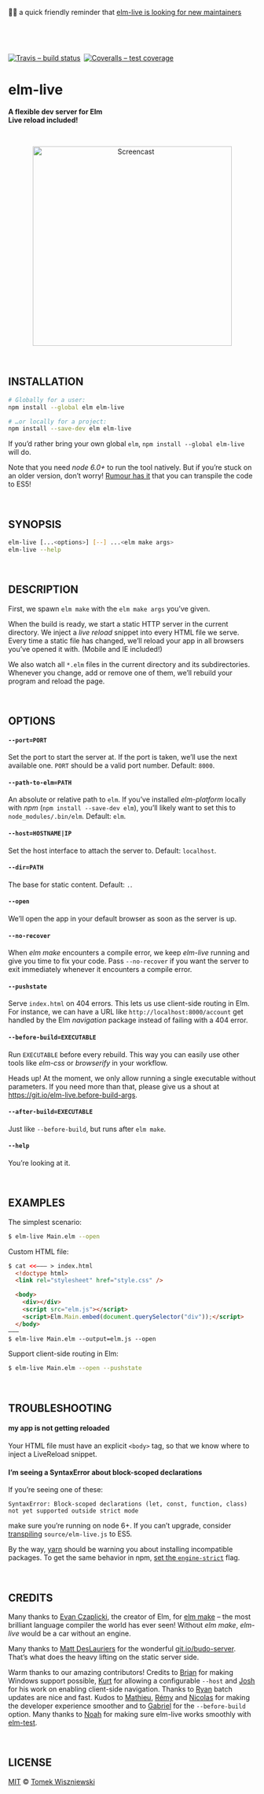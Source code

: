 💁‍♂️ a quick friendly reminder that [elm-live is looking for new maintainers](https://github.com/architectcodes/elm-live/issues/123)

&nbsp;

&nbsp;

[![Travis – build status
](https://img.shields.io/travis/tomekwi/elm-live/master.svg?style=flat-square)](https://travis-ci.org/tomekwi/elm-live) [![Coveralls – test coverage
](https://img.shields.io/coveralls/tomekwi/elm-live.svg?style=flat-square)](https://coveralls.io/r/tomekwi/elm-live)

# elm-live

**A flexible dev server for Elm  
Live reload included!**

<a id="/screenshot"></a>&nbsp;

<p align="center"><img
  alt="Screencast"
  src="https://cdn.rawgit.com/tomekwi/elm-live/b990094/screencast.gif"
  title="Sweet, isn’t it?"
  width="405"
/></p>

<a id="/installation"></a>&nbsp;

## INSTALLATION

```sh
# Globally for a user:
npm install --global elm elm-live

# …or locally for a project:
npm install --save-dev elm elm-live
```

If you’d rather bring your own global `elm`, `npm install --global elm-live` will do.

Note that you need _node 6.0+_ to run the tool natively. But if you’re stuck on an older version, don’t worry! [Rumour has it](https://github.com/tomekwi/elm-live/issues/2#issuecomment-156698732) that you can transpile the code to ES5!

<a id="/synopsis"></a>&nbsp;

## SYNOPSIS

```sh
elm-live [...<options>] [--] ...<elm make args>
elm-live --help
```

<a id="/description"></a>&nbsp;

## DESCRIPTION

First, we spawn `elm make` with the `elm make args` you’ve given.

When the build is ready, we start a static HTTP server in the current directory. We inject a _live reload_ snippet into every HTML file we serve. Every time a static file has changed, we’ll reload your app in all browsers you’ve opened it with. (Mobile and IE included!)

We also watch all `*.elm` files in the current directory and its subdirectories. Whenever you change, add or remove one of them, we’ll rebuild your program and reload the page.

<a id="/options"></a>&nbsp;

## OPTIONS

#### `--port=PORT`

Set the port to start the server at. If the port is taken, we’ll use the next available one. `PORT` should be a valid port number. Default: `8000`.

#### `--path-to-elm=PATH`

An absolute or relative path to `elm`. If you’ve installed _elm-platform_ locally with _npm_ (`npm install --save-dev elm`), you’ll likely want to set this to `node_modules/.bin/elm`. Default: `elm`.

#### `--host=HOSTNAME|IP`

Set the host interface to attach the server to. Default: `localhost`.

#### `--dir=PATH`

The base for static content. Default: `.`.

#### `--open`

We’ll open the app in your default browser as soon as the server is up.

#### `--no-recover`

When _elm make_ encounters a compile error, we keep _elm-live_ running and give you time to fix your code. Pass `--no-recover` if you want the server to exit immediately whenever it encounters a compile error.

#### `--pushstate`

Serve `index.html` on 404 errors. This lets us use client-side routing in Elm. For instance, we can have a URL like `http://localhost:8000/account` get handled by the Elm _navigation_ package instead of failing with a 404 error.

#### `--before-build=EXECUTABLE`

Run `EXECUTABLE` before every rebuild. This way you can easily use other tools like _elm-css_ or _browserify_ in your workflow.

Heads up! At the moment, we only allow running a single executable without parameters. If you need more than that, please give us a shout at https://git.io/elm-live.before-build-args.

#### `--after-build=EXECUTABLE`

Just like `--before-build`, but runs after `elm make`.

#### `--help`

You’re looking at it.

<a id="/examples"></a>&nbsp;

## EXAMPLES

The simplest scenario:

```sh
$ elm-live Main.elm --open
```

Custom HTML file:

```html
$ cat <<——— > index.html
  <!doctype html>
  <link rel="stylesheet" href="style.css" />

  <body>
    <div></div>
    <script src="elm.js"></script>
    <script>Elm.Main.embed(document.querySelector("div"));</script>
  </body>
———
$ elm-live Main.elm --output=elm.js --open
```

Support client-side routing in Elm:

```sh
$ elm-live Main.elm --open --pushstate
```

<a id="/troubleshooting"></a>&nbsp;

## TROUBLESHOOTING

#### my app is not getting reloaded

Your HTML file must have an explicit `<body>` tag, so that we know where to inject a LiveReload snippet.

#### I’m seeing a SyntaxError about block-scoped declarations

If you’re seeing one of these:

```
SyntaxError: Block-scoped declarations (let, const, function, class) not yet supported outside strict mode
```

make sure you’re running on node 6+. If you can’t upgrade, consider [transpiling](https://github.com/tomekwi/elm-live/issues/2#issuecomment-156698732) `source/elm-live.js` to ES5.

By the way, [yarn](https://github.com/yarnpkg/yarn) should be warning you about installing incompatible packages. To get the same behavior in npm, [set the `engine-strict`](https://docs.npmjs.com/misc/config#engine-strict) flag.

<a id="/credits"></a>&nbsp;

## CREDITS

Many thanks to [Evan Czaplicki](https://github.com/evancz), the creator of Elm, for [elm make](https://guide.elm-lang.org/install.html) – the most brilliant language compiler the world has ever seen! Without _elm make_, _elm-live_ would be a car without an engine.

Many thanks to [Matt DesLauriers](https://github.com/mattdesl) for the wonderful [git.io/budo-server](https://git.io/budo-server). That’s what does the heavy lifting on the static server side.

Warm thanks to our amazing contributors! Credits to [Brian](https://github.com/bdukes) for making Windows support possible, [Kurt](https://github.com/kbsymanz) for allowing a configurable `--host` and [Josh](https://github.com/joshmh) for his work on enabling client-side navigation. Thanks to [Ryan](https://github.com/Ryan1729) batch updates are nice and fast. Kudos to [Mathieu](https://github.com/magopian), [Rémy](https://github.com/natim) and [Nicolas](https://github.com/n1k0) for making the developer experience smoother and to [Gabriel](https://github.com/peacememories) for the `--before-build` option. Many thanks to [Noah](https://github.com/eeue56) for making sure elm-live works smoothly with [elm-test](https://github.com/elm-community/elm-test).

<a id="/license"></a>&nbsp;

## LICENSE

[MIT](https://git.io/elm-live.License) © [Tomek Wiszniewski](https://github.com/tomekwi)
